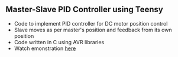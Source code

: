 ## Master-Slave PID Controller using Teensy 
- Code to implement PID controller for DC motor position control
- Slave moves as per master's position and feedback from its own position
- Code written in C using AVR libraries
- Watch emonstration [here](https://photos.app.goo.gl/g9ieT1brPVYtBAnL8)

